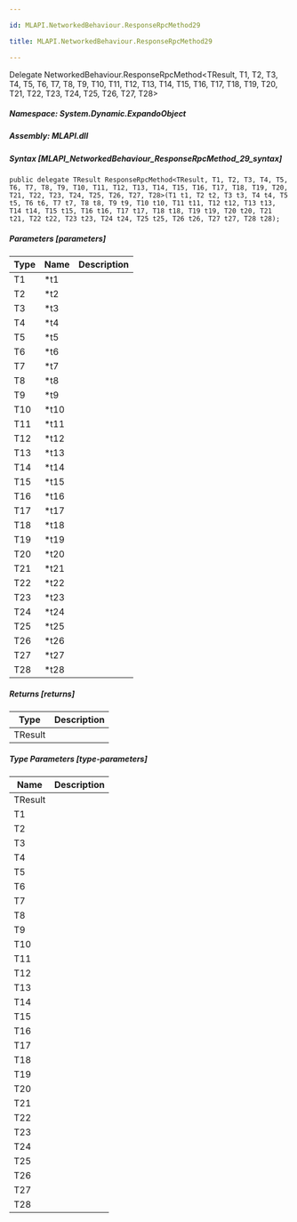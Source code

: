 ```yaml
---

id: MLAPI.NetworkedBehaviour.ResponseRpcMethod29

title: MLAPI.NetworkedBehaviour.ResponseRpcMethod29

---
```


Delegate NetworkedBehaviour.ResponseRpcMethod\<TResult, T1, T2, T3, T4,
T5, T6, T7, T8, T9, T10, T11, T12, T13, T14, T15, T16, T17, T18, T19,
T20, T21, T22, T23, T24, T25, T26, T27, T28\>

<div class="markdown level0 summary" markdown="1">

</div>

<div class="markdown level0 conceptual" markdown="1">

</div>

##### **Namespace**: System.Dynamic.ExpandoObject

##### **Assembly**: MLAPI.dll

##### Syntax [MLAPI_NetworkedBehaviour_ResponseRpcMethod_29_syntax]

    public delegate TResult ResponseRpcMethod<TResult, T1, T2, T3, T4, T5, T6, T7, T8, T9, T10, T11, T12, T13, T14, T15, T16, T17, T18, T19, T20, T21, T22, T23, T24, T25, T26, T27, T28>(T1 t1, T2 t2, T3 t3, T4 t4, T5 t5, T6 t6, T7 t7, T8 t8, T9 t9, T10 t10, T11 t11, T12 t12, T13 t13, T14 t14, T15 t15, T16 t16, T17 t17, T18 t18, T19 t19, T20 t20, T21 t21, T22 t22, T23 t23, T24 t24, T25 t25, T26 t26, T27 t27, T28 t28);

##### Parameters [parameters]

| Type                          | Name  | Description |
|-------------------------------|-------|-------------|
| <span class="xref">T1</span>  | \*t1  |             |
| <span class="xref">T2</span>  | \*t2  |             |
| <span class="xref">T3</span>  | \*t3  |             |
| <span class="xref">T4</span>  | \*t4  |             |
| <span class="xref">T5</span>  | \*t5  |             |
| <span class="xref">T6</span>  | \*t6  |             |
| <span class="xref">T7</span>  | \*t7  |             |
| <span class="xref">T8</span>  | \*t8  |             |
| <span class="xref">T9</span>  | \*t9  |             |
| <span class="xref">T10</span> | \*t10 |             |
| <span class="xref">T11</span> | \*t11 |             |
| <span class="xref">T12</span> | \*t12 |             |
| <span class="xref">T13</span> | \*t13 |             |
| <span class="xref">T14</span> | \*t14 |             |
| <span class="xref">T15</span> | \*t15 |             |
| <span class="xref">T16</span> | \*t16 |             |
| <span class="xref">T17</span> | \*t17 |             |
| <span class="xref">T18</span> | \*t18 |             |
| <span class="xref">T19</span> | \*t19 |             |
| <span class="xref">T20</span> | \*t20 |             |
| <span class="xref">T21</span> | \*t21 |             |
| <span class="xref">T22</span> | \*t22 |             |
| <span class="xref">T23</span> | \*t23 |             |
| <span class="xref">T24</span> | \*t24 |             |
| <span class="xref">T25</span> | \*t25 |             |
| <span class="xref">T26</span> | \*t26 |             |
| <span class="xref">T27</span> | \*t27 |             |
| <span class="xref">T28</span> | \*t28 |             |

##### Returns [returns]

| Type                              | Description |
|-----------------------------------|-------------|
| <span class="xref">TResult</span> |             |

##### Type Parameters [type-parameters]

| Name                                       | Description |
|--------------------------------------------|-------------|
| <span class="parametername">TResult</span> |             |
| <span class="parametername">T1</span>      |             |
| <span class="parametername">T2</span>      |             |
| <span class="parametername">T3</span>      |             |
| <span class="parametername">T4</span>      |             |
| <span class="parametername">T5</span>      |             |
| <span class="parametername">T6</span>      |             |
| <span class="parametername">T7</span>      |             |
| <span class="parametername">T8</span>      |             |
| <span class="parametername">T9</span>      |             |
| <span class="parametername">T10</span>     |             |
| <span class="parametername">T11</span>     |             |
| <span class="parametername">T12</span>     |             |
| <span class="parametername">T13</span>     |             |
| <span class="parametername">T14</span>     |             |
| <span class="parametername">T15</span>     |             |
| <span class="parametername">T16</span>     |             |
| <span class="parametername">T17</span>     |             |
| <span class="parametername">T18</span>     |             |
| <span class="parametername">T19</span>     |             |
| <span class="parametername">T20</span>     |             |
| <span class="parametername">T21</span>     |             |
| <span class="parametername">T22</span>     |             |
| <span class="parametername">T23</span>     |             |
| <span class="parametername">T24</span>     |             |
| <span class="parametername">T25</span>     |             |
| <span class="parametername">T26</span>     |             |
| <span class="parametername">T27</span>     |             |
| <span class="parametername">T28</span>     |             |
